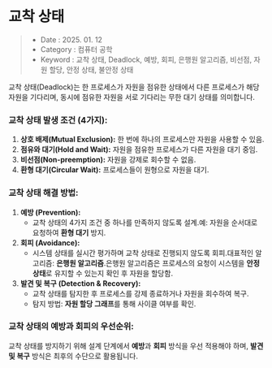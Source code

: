 # 교착 상태
> - Date : 2025. 01. 12
> - Category : 컴퓨터 공학
> - Keyword : 교착 상태, Deadlock, 예방, 회피, 은행원 알고리즘, 비선점, 자원 할당, 안정 상태, 불안정 상태

교착 상태(Deadlock)는 한 프로세스가 자원을 점유한 상태에서 다른 프로세스가 해당 자원을 기다리며, 동시에 점유한 자원을 서로 기다리는 무한 대기 상태를 의미합니다.

### **교착 상태 발생 조건 (4가지):**

1. **상호 배제(Mutual Exclusion):** 한 번에 하나의 프로세스만 자원을 사용할 수 있음.
2. **점유와 대기(Hold and Wait):** 자원을 점유한 프로세스가 다른 자원을 대기 중임.
3. **비선점(Non-preemption):** 자원을 강제로 회수할 수 없음.
4. **환형 대기(Circular Wait):** 프로세스들이 원형으로 자원을 대기.

### **교착 상태 해결 방법:**

1. **예방 (Prevention):**
    - 교착 상태의 4가지 조건 중 하나를 만족하지 않도록 설계.예: 자원을 순서대로 요청하여 **환형 대기** 방지.
2. **회피 (Avoidance):**
    - 시스템 상태를 실시간 평가하며 교착 상태로 진행되지 않도록 회피.대표적인 알고리즘: **은행원 알고리즘**.은행원 알고리즘은 프로세스의 요청이 시스템을 **안정 상태**로 유지할 수 있는지 확인 후 자원을 할당함.
3. **발견 및 복구 (Detection & Recovery):**
    - 교착 상태를 탐지한 후 프로세스를 강제 종료하거나 자원을 회수하여 복구.
    - 탐지 방법: **자원 할당 그래프**를 통해 사이클 여부를 확인.

### **교착 상태의 예방과 회피의 우선순위:**

교착 상태를 방지하기 위해 설계 단계에서 **예방**과 **회피** 방식을 우선 적용해야 하며, **발견 및 복구** 방식은 최후의 수단으로 활용됩니다.
